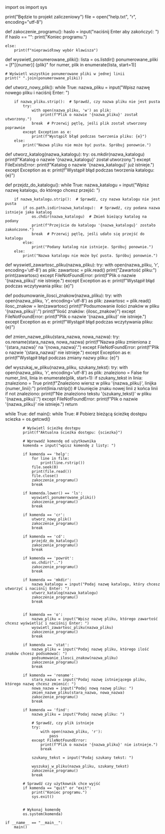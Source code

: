 import os
import sys

print("Będzie to projekt zaliczeniowy")
file = open("help.txt", "r", encoding="utf-8")

def zakoczenie_programu():
    haslo = input("naciśnij Enter aby zakończyć: ")
    if haslo == "":
        print("Koniec programu.")

    else:
        print(f"nieprawidłowy wybór klawisza")
def wyswietl_ponumerowane_pliki():
    lista = os.listdir()
    ponumerowane_pliki = [f"[{numer}] {plik}" for numer, plik in enumerate(lista, start=1)]

    # Wyświetl wszystkie ponumerowane pliki w jednej linii
    print(" ".join(ponumerowane_pliki))


def utworz_nowy_plik():
    while True:
        nazwa_pliku = input("Wpisz nazwę nowego pliku i naciśnij Enter: ")

        if nazwa_pliku.strip():  # Sprawdź, czy nazwa pliku nie jest pusta
            try:
                with open(nazwa_pliku, 'w') as plik:
                    print(f"Plik o nazwie '{nazwa_pliku}' został utworzony.")
                break  # Przerwij pętlę, jeśli plik został utworzony poprawnie
            except Exception as e:
                print(f"Wystąpił błąd podczas tworzenia pliku: {e}")
        else:
            print("Nazwa pliku nie może być pusta. Spróbuj ponownie.")

def utworz_katalog(nazwa_katalogu):
    try:
        os.mkdir(nazwa_katalogu)
        print(f"Katalog o nazwie '{nazwa_katalogu}' został utworzony.")
    except FileExistsError:
        print(f"Katalog o nazwie '{nazwa_katalogu}' już istnieje.")
    except Exception as e:
        print(f"Wystąpił błąd podczas tworzenia katalogu: {e}")



def przejdz_do_katalogu():
    while True:
        nazwa_katalogu = input("Wpisz nazwę katalogu, do którego chcesz przejść: ")

        if nazwa_katalogu.strip():  # Sprawdź, czy nazwa katalogu nie jest pusta
            if os.path.isdir(nazwa_katalogu):  # Sprawdź, czy podana nazwa istnieje jako katalog
                os.chdir(nazwa_katalogu)  # Zmień bieżący katalog na podany
                print(f"Przejście do katalogu '{nazwa_katalogu}' zostało zakończone.")
                break  # Przerwij pętlę, jeśli udało się przejść do katalogu
            else:
                print("Podany katalog nie istnieje. Spróbuj ponownie.")
        else:
            print("Nazwa katalogu nie może być pusta. Spróbuj ponownie.")

def wyswietl_zawartosc_pliku(nazwa_pliku):
    try:
        with open(nazwa_pliku, 'r', encoding='utf-8') as plik:
            zawartosc = plik.read()
            print("Zawartość pliku:")
            print(zawartosc)
    except FileNotFoundError:
        print(f"Plik o nazwie '{nazwa_pliku}' nie istnieje.")
    except Exception as e:
        print(f"Wystąpił błąd podczas wczytywania pliku: {e}")

def podsumowanie_ilosci_znakow(nazwa_pliku):
    try:
        with open(nazwa_pliku, 'r', encoding='utf-8') as plik:
            zawartosc = plik.read()
            ilosc_znakow = len(zawartosc)
            print(f"Podsumowanie ilości znaków w pliku '{nazwa_pliku}':")
            print(f"Ilość znaków: {ilosc_znakow}")
    except FileNotFoundError:
        print(f"Plik o nazwie '{nazwa_pliku}' nie istnieje.")
    except Exception as e:
        print(f"Wystąpił błąd podczas wczytywania pliku: {e}")

def zmien_nazwe_pliku(stara_nazwa, nowa_nazwa):
    try:
        os.rename(stara_nazwa, nowa_nazwa)
        print(f"Nazwa pliku zmieniona z '{stara_nazwa}' na '{nowa_nazwa}'.")
    except FileNotFoundError:
        print(f"Plik o nazwie '{stara_nazwa}' nie istnieje.")
    except Exception as e:
        print(f"Wystąpił błąd podczas zmiany nazwy pliku: {e}")

def wyszukaj_w_pliku(nazwa_pliku, szukany_tekst):
    try:
        with open(nazwa_pliku, 'r', encoding='utf-8') as plik:
            znaleziono = False
            for numer_linii, linia in enumerate(plik, start=1):
                if szukany_tekst in linia:
                    znaleziono = True
                    print(f"Znaleziono wiersz w pliku '{nazwa_pliku}', linijka {numer_linii}:")
                    print(linia.rstrip())  # Usunięcie znaku nowej linii z końca linii
            if not znaleziono:
                print(f"Nie znaleziono tekstu '{szukany_tekst}' w pliku '{nazwa_pliku}'.")
    except FileNotFoundError:
        print(f"Plik o nazwie '{nazwa_pliku}' nie istnieje.")
        return


while True:
    def main():
        while True:
            # Pobierz bieżącą ścieżkę dostępu
            sciezka = os.getcwd()

            # Wyświetl ścieżkę dostępu
            print(f"Aktualna ścieżka dostępu: {sciezka}")

            # Wprowadź komendę od użytkownika
            komenda = input("wpisz komendę z listy: ")

            if komenda == 'help':
                for line in file:
                    print(line.rstrip())
                file.seek(0)
                print(file.read())
                file.close()
                zakoczenie_programu()
                break

            if komenda.lower() == 'ls':
                wyswietl_ponumerowane_pliki()
                zakoczenie_programu()
                break

            if komenda == 'cr':
                utworz_nowy_plik()
                zakoczenie_programu()
                break

            if komenda == 'cd':
                przejdz_do_katalogu()
                zakoczenie_programu()
                break

            if komenda == 'powrót':
                os.chdir("..")
                zakoczenie_programu()
                break

            if komenda == 'mkdir':
                nazwa_katalogu = input("Podaj nazwę katalogu, który chcesz utworzyć i naciśnij Enter: ")
                utworz_katalog(nazwa_katalogu)
                zakoczenie_programu()
                break


            if komenda == 'o':
                nazwa_pliku = input("Wpisz nazwę pliku, którego zawartość chcesz wyświetlić i naciśnij Enter: ")
                wyswietl_zawartosc_pliku(nazwa_pliku)
                zakoczenie_programu()
                break

            if komenda == 'stat':
                nazwa_pliku = input("Podaj nazwę pliku, którego ilość znaków chcesz podsumować: ")
                podsumowanie_ilosci_znakow(nazwa_pliku)
                zakoczenie_programu()
                break

            if komenda == 'rename':
                stara_nazwa = input("Podaj nazwę istniejącego pliku, którego nazwę chcesz zmienić: ")
                nowa_nazwa = input("Podaj nową nazwę pliku: ")
                zmien_nazwe_pliku(stara_nazwa, nowa_nazwa)
                zakoczenie_programu()
                break

            if komenda == 'find':
                nazwa_pliku = input("Podaj nazwę pliku: ")

                # Sprawdź, czy plik istnieje
                try:
                    with open(nazwa_pliku, 'r'):
                        pass
                except FileNotFoundError:
                    print(f"Plik o nazwie '{nazwa_pliku}' nie istnieje.")
                    break

                szukany_tekst = input("Podaj szukany tekst: ")

                wyszukaj_w_pliku(nazwa_pliku, szukany_tekst)
                zakoczenie_programu()
                break

            # Sprawdź czy użytkownik chce wyjść
            if komenda == "quit" or "exit":
                print("Koniec programu.")
                sys.exit()


            # Wykonaj komendę
            os.system(komenda)

    if __name__ == "__main__":
        main()
